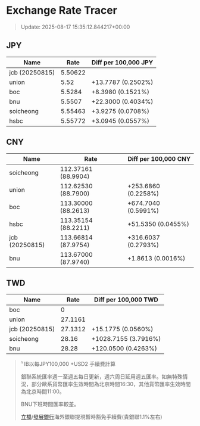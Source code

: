 # Exchange Rate Tracer

> Update: 2025-08-17 15:35:12.844217+00:00

## JPY

| Name           |    Rate | Diff per 100,000 JPY   |
|----------------|---------|------------------------|
| jcb (20250815) | 5.50622 |                        |
| union          | 5.52    | +13.7787 (0.2502%)     |
| boc            | 5.5284  | +8.3980 (0.1521%)      |
| bnu            | 5.5507  | +22.3000 (0.4034%)     |
| soicheong      | 5.55463 | +3.9275 (0.0708%)      |
| hsbc           | 5.55772 | +3.0945 (0.0557%)      |

## CNY

| Name           | Rate                | Diff per 100,000 CNY   |
|----------------|---------------------|------------------------|
| soicheong      | 112.37161	(88.9904) |                        |
| union          | 112.62530	(88.7900) | +253.6860 (0.2258%)    |
| boc            | 113.30000	(88.2613) | +674.7040 (0.5991%)    |
| hsbc           | 113.35154	(88.2211) | +51.5350 (0.0455%)     |
| jcb (20250815) | 113.66814	(87.9754) | +316.6037 (0.2793%)    |
| bnu            | 113.67000	(87.9740) | +1.8613 (0.0016%)      |

## TWD

| Name           |    Rate | Diff per 100,000 TWD   |
|----------------|---------|------------------------|
| boc            |  0      |                        |
| union          | 27.1161 |                        |
| jcb (20250815) | 27.1312 | +15.1775 (0.0560%)     |
| soicheong      | 28.16   | +1028.7155 (3.7916%)   |
| bnu            | 28.28   | +120.0500 (0.4263%)    |


> ¹ IB以每JPY100,000 +USD2 手續費計算
>
> 銀聯系統匯率週一至週五每日更新，週六周日延用週五匯率。如無特殊情況，部分歐系貨幣匯率生效時間為北京時間16:30，其他貨幣匯率生效時間為北京時間11:00。
>
> BNU下班時間匯率較差。
>
> [立橋](https://www.wlbank.com.mo/uploads/ueditor/file/20181211/1544536513900230.pdf)/[發展銀行](https://www.mdb.com.mo/Service_Charges_20230728.pdf)海外銀聯提現暫時豁免手續費(貴銀聯1.1%左右)

